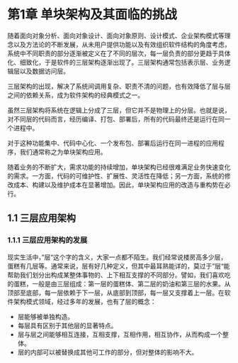 # 第1章 单块架构及其面临的挑战

随着面向对象分析、面向对象设计、面向对象原则、设计模式、企业架构模式等理念以及方法论的不断发展，从未用户提供功能以及有效组织软件结构的角度考虑，系统中不同职责的部分逐渐被定义在了不同的层次，每一层负责的部分更趋于具体化、细致化，于是软件的三层架构逐渐出现了。三层架构通常包括表示层、业务逻辑层以及数据访问层。

三层架构的出现，解决了系统间调用复杂、职责不清的问题，也有效降低了层与层之间的依赖关系，成为软件架构的经典模式之一。

虽然三层架构将系统在逻辑上分成了三层，但它并不是物理上的分层。也就是说，对不同层的代码而言，经历编译、打包、部署后，所有的代码最终还是运行在同一个进程中。

对于这种功能集中、代码中心化、一个发布包、部署后运行在同一进程的应用程序，我们通常称之为单块架构应用。

随着业务的不断扩大，需求功能的持续增加，单块架构已经很难满足业务快速变化的需求。一方面，代码的可维护性、扩展性、灵活性在降低；另一方面，系统的修改成本、构建以及维护成本在显著增加。因此，单块架构应用的改造与重构势在必行。

## 1.1 三层应用架构

### 1.1.1 三层应用架构的发展

现实生活中，”层“这个字的含义，大家一点都不陌生。我们经常说楼房高多少层，蛋糕有几层等。通常来说，层有好几种定义，但其中最耳熟能详的，莫过于”层“能帮助我们划分出构成某整体事物的、上下相互支撑的不同部分。譬如，我们喜欢吃的蛋糕，一般是由三层组成：第一层的蛋糕体、第二层的奶油和第三层的水果。从顶部至底部，每一层依赖于下一层，从底部到顶部，每一层又支撑着上一层。在软件架构模式领域，经过多年的发展，也有了层的概念：

* 层能够被单独构造。
* 每层具有区别于其他层的显著特点。
* 层与层之间能够相互连接，互相支撑，互相作用，相互协作，从而构成一个整体。
* 层的内部可以被替换成其他可工作的部分，但对整体的影响不大。

